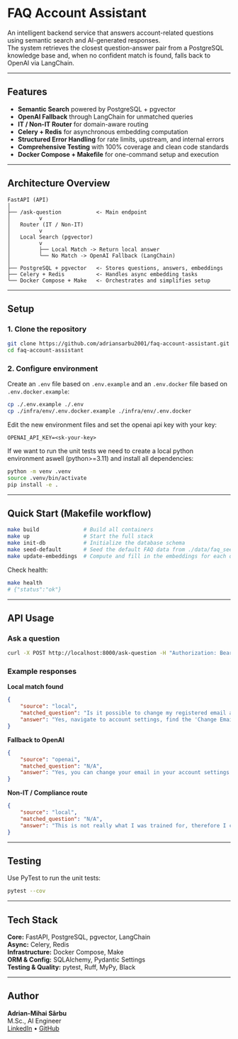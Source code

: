 # FAQ Account Assistant

An intelligent backend service that answers account-related questions using semantic search and AI-generated responses.  
The system retrieves the closest question-answer pair from a PostgreSQL knowledge base and, when no confident match is found, falls back to OpenAI via LangChain.

---

## Features

- **Semantic Search** powered by PostgreSQL + pgvector
- **OpenAI Fallback** through LangChain for unmatched queries
- **IT / Non-IT Router** for domain-aware routing
- **Celery + Redis** for asynchronous embedding computation
- **Structured Error Handling** for rate limits, upstream, and internal errors
- **Comprehensive Testing** with 100% coverage and clean code standards
- **Docker Compose + Makefile** for one-command setup and execution

---

## Architecture Overview

```
FastAPI (API)
│
├── /ask-question           <- Main endpoint
│         v
│   Router (IT / Non-IT)
│         v
│   Local Search (pgvector)
│         v
│         ├── Local Match -> Return local answer
│         └── No Match -> OpenAI Fallback (LangChain)
│
├── PostgreSQL + pgvector   <- Stores questions, answers, embeddings
├── Celery + Redis          <- Handles async embedding tasks
└── Docker Compose + Make   <- Orchestrates and simplifies setup
```

---

## Setup

### 1. Clone the repository
```bash
git clone https://github.com/adriansarbu2001/faq-account-assistant.git
cd faq-account-assistant
```

### 2. Configure environment

Create an `.env` file based on `.env.example` and an `.env.docker` file based on `.env.docker.example`:
```bash
cp ./.env.example ./.env
cp ./infra/env/.env.docker.example ./infra/env/.env.docker
```

Edit the new environment files and set the openai api key with your key:
```env
OPENAI_API_KEY=<sk-your-key>
```

If we want to run the unit tests we need to create a local python environment aswell (python>=3.11) and install all dependencies:
```bash
python -m venv .venv
source .venv/bin/activate
pip install -e .
```

---

## Quick Start (Makefile workflow)

```bash
make build              # Build all containers
make up                 # Start the full stack
make init-db            # Initialize the database schema
make seed-default       # Seed the default FAQ data from ./data/faq_seed.json
make update-embeddings  # Compute and fill in the embeddings for each question
```

Check health:
```bash
make health
# {"status":"ok"}
```

---

## API Usage

### Ask a question
```bash
curl -X POST http://localhost:8000/ask-question -H "Authorization: Bearer dev-token" -H "Content-Type: application/json" -d '{"user_question": "Can I change my email?"}'
```

### Example responses

**Local match found**
```json
{
    "source": "local",
    "matched_question": "Is it possible to change my registered email address?",
    "answer": "Yes, navigate to account settings, find the 'Change Email' option, enter your new email, and follow the verification process."
}
```

**Fallback to OpenAI**
```json
{
    "source": "openai",
    "matched_question": "N/A",
    "answer": "Yes, you can change your email in your account settings. Look for the \"Account\" or \"Profile\" section, then find the option to update your email address. If you're unsure, check the help section for specific instructions related to your account type."
}
```

**Non-IT / Compliance route**
```json
{
    "source": "local",
    "matched_question": "N/A",
    "answer": "This is not really what I was trained for, therefore I cannot answer. Try again."
}
```

---

## Testing

Use PyTest to run the unit tests:

```bash
pytest --cov
```

---

## Tech Stack

**Core:** FastAPI, PostgreSQL, pgvector, LangChain  
**Async:** Celery, Redis  
**Infrastructure:** Docker Compose, Make  
**ORM & Config:** SQLAlchemy, Pydantic Settings  
**Testing & Quality:** pytest, Ruff, MyPy, Black  

---

## Author

**Adrian-Mihai Sârbu**  
M.Sc., AI Engineer  
[LinkedIn](https://www.linkedin.com/in/adrian-sarbu-0a132b166) • [GitHub](https://github.com/adriansarbu2001)
